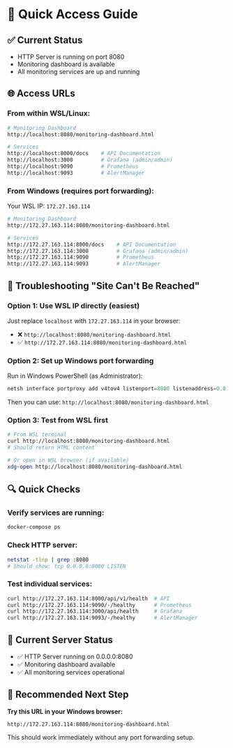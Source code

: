 # 🚀 Quick Access Guide

## ✅ Current Status
- HTTP Server is running on port 8080
- Monitoring dashboard is available
- All monitoring services are up and running

## 🌐 Access URLs

### **From within WSL/Linux:**
```bash
# Monitoring Dashboard
http://localhost:8080/monitoring-dashboard.html

# Services
http://localhost:8000/docs    # API Documentation
http://localhost:3000         # Grafana (admin/admin)  
http://localhost:9090         # Prometheus
http://localhost:9093         # AlertManager
```

### **From Windows (requires port forwarding):**
Your WSL IP: `172.27.163.114`

```bash
# Monitoring Dashboard
http://172.27.163.114:8080/monitoring-dashboard.html

# Services  
http://172.27.163.114:8000/docs    # API Documentation
http://172.27.163.114:3000         # Grafana (admin/admin)
http://172.27.163.114:9090         # Prometheus  
http://172.27.163.114:9093         # AlertManager
```

## 🔧 Troubleshooting "Site Can't Be Reached"

### **Option 1: Use WSL IP directly (easiest)**
Just replace `localhost` with `172.27.163.114` in your browser:
- ❌ `http://localhost:8080/monitoring-dashboard.html`
- ✅ `http://172.27.163.114:8080/monitoring-dashboard.html`

### **Option 2: Set up Windows port forwarding**
Run in Windows PowerShell (as Administrator):
```powershell
netsh interface portproxy add v4tov4 listenport=8080 listenaddress=0.0.0.0 connectport=8080 connectaddress=172.27.163.114
```

Then you can use: `http://localhost:8080/monitoring-dashboard.html`

### **Option 3: Test from WSL first**
```bash
# From WSL terminal
curl http://localhost:8080/monitoring-dashboard.html
# Should return HTML content

# Or open in WSL browser (if available)
xdg-open http://localhost:8080/monitoring-dashboard.html
```

## 🔍 Quick Checks

### **Verify services are running:**
```bash
docker-compose ps
```

### **Check HTTP server:**
```bash
netstat -tlnp | grep :8080
# Should show: tcp 0.0.0.0:8080 LISTEN
```

### **Test individual services:**
```bash
curl http://172.27.163.114:8000/api/v1/health  # API
curl http://172.27.163.114:9090/-/healthy      # Prometheus  
curl http://172.27.163.114:3000/api/health     # Grafana
curl http://172.27.163.114:9093/-/healthy      # AlertManager
```

## 📱 Current Server Status
- ✅ HTTP Server running on 0.0.0.0:8080
- ✅ Monitoring dashboard available
- ✅ All monitoring services operational

## 🎯 Recommended Next Step
**Try this URL in your Windows browser:**
```
http://172.27.163.114:8080/monitoring-dashboard.html
```

This should work immediately without any port forwarding setup.